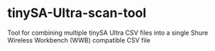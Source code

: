 # tinySA-Ultra-scan-tool
Tool for combining multiple tinySA Ultra CSV files into a single Shure Wireless Workbench (WWB) compatible CSV file
